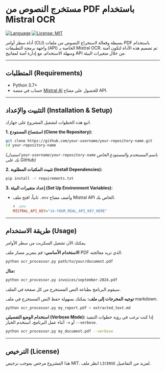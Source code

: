 # مستخرج النصوص من PDF باستخدام Mistral OCR

[![Language](https://img.shields.io/badge/Language-Python-blue.svg)](https://www.python.org/)
[![License: MIT](https://img.shields.io/badge/License-MIT-yellow.svg)](https://opensource.org/licenses/MIT)

أداة سطر أوامر (CLI) بسيطة وفعالة لاستخراج النصوص من ملفات PDF باستخدام واجهة برمجة التطبيقات (API) الخاصة بـ Mistral OCR. تم تصميم هذه الأداة لتكون آمنة وسهلة الاستخدام، مع إدارة آمنة لمفاتيح API من خلال متغيرات البيئة.

---

##  المتطلبات (Requirements)

-   Python 3.7+
-   حساب في منصة [Mistral AI](https://console.mistral.ai/) للحصول على مفتاح API.

---

##  التثبيت والإعداد (Installation & Setup)

اتبع هذه الخطوات لتشغيل المشروع على جهازك.

**1. استنساخ المستودع (Clone the Repository):**
```bash
git clone https://github.com/your-username/your-repository-name.git
cd your-repository-name
```
*(استبدل `your-username/your-repository-name` باسم المستخدم والمستودع الخاص بك على GitHub)*

**2. تثبيت المكتبات المطلوبة (Install Dependencies):**
```bash
pip install -r requirements.txt
```

**3. إعداد متغيرات البيئة (Set Up Environment Variables):**

-   ثانياً، افتح ملف `.env` وأضف مفتاح Mistral API الخاص بك.
    ```ini
    # .env
    MISTRAL_API_KEY="sk-YOUR_REAL_API_KEY_HERE"
    ```

---

##  طريقة الاستخدام (Usage)

يمكنك الآن تشغيل السكربت من سطر الأوامر.

**الاستخدام الأساسي:**
قم بتمرير مسار ملف PDF الذي تريد معالجته.
```bash
python ocr_processor.py path/to/your/document.pdf
```
**مثال:**
```bash
python ocr_processor.py invoices/september-2024.pdf
```
سيقوم البرنامج بطباعة النص المستخرج من كل صفحة في الملف.

**توجيه المخرجات إلى ملف:**
يمكنك بسهولة حفظ النص المستخرج في ملف markdown.
```bash
python ocr_processor.py my_report.pdf > extracted_text.md
```

**استخدام الوضع التفصيلي (Verbose Mode):**
إذا كنت ترغب في رؤية خطوات التنفيذ أثناء عمل البرنامج، استخدم الخيار `-v` أو `--verbose`.
```bash
python ocr_processor.py my_document.pdf --verbose
```

---


##  الترخيص (License)

هذا المشروع مرخص بموجب ترخيص MIT. انظر ملف `LICENSE` لمزيد من التفاصيل.
